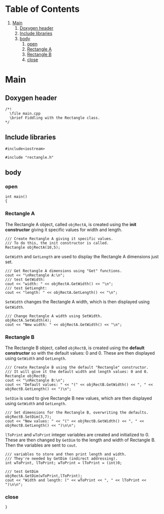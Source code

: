 
# Table of Contents

1.  [Main](#org8e33ecd)
    1.  [Doxygen header](#org7ada3f3)
    2.  [Include libraries](#org38178ab)
    3.  [body](#orge10590b)
        1.  [open](#org476542e)
        2.  [Rectangle A](#org9a6655b)
        3.  [Rectangle B](#org3324c43)
        4.  [close](#org0385897)



<a id="org8e33ecd"></a>

# Main


<a id="org7ada3f3"></a>

## Doxygen header

    /*!
      \file main.cpp
      \brief Fiddling with the Rectangle class.
    */


<a id="org38178ab"></a>

## Include libraries

    #include<iostream>
    
    #include "rectangle.h"


<a id="orge10590b"></a>

## body


<a id="org476542e"></a>

### open

    int main()
    {


<a id="org9a6655b"></a>

### Rectangle A

The Rectangle A object, called `objRectA`, is created using the **init constructor** giving it specific values for width and length.  

    /// Create Rectangle A giving it specific values.
    /// To do this, the init constructor is called.
    Rectangle objRectA(10,5);

`GetWidth` and `GetLength` are used to display the Rectangle A dimensions just set.  

    /// Get Rectangle A dimensions using "Get" functions.
    cout << "\nRectangle A:\n";
    /// test GetWidth:
    cout << "width: " << objRectA.GetWidth() << "\n";
    /// test GetLenght:
    cout << "length: " << objRectA.GetLength() << "\n";

`SetWidth` changes the Rectangle A width, which is then displayed using `GetWidth`.  

    /// Change Rectangle A width using SetWidth.
    objRectA.SetWidth(4);
    cout << "New width: " << objRectA.GetWidth() << "\n";


<a id="org3324c43"></a>

### Rectangle B

The Rectangle B object, called `objRectB`, is created using the **default constructor** so with the default values: 0 and 0. These are then displayed using `GetWidth` and `GetLength`.  

    /// Create Rectangle B using the default "Rectangle" constructor.
    /// It will give it the default width and length values: 0 and 0.
    Rectangle objRectB;
    cout << "\nRectangle B:\n";
    cout << "Default values: " << "(" << objRectB.GetWidth() << ", " << objRectB.GetLength() << ")\n";

`SetDim` is used to give Rectangle B new values, which are then displayed using `GetWidth` and `GetLength`.  

    /// Set dimensions for the Rectangle B, overwriting the defaults.
    objRectB.SetDim(3,7);
    cout << "New values: " << "(" << objRectB.GetWidth() << ", " << objRectB.GetLength() << ")\n\n";

`lToPrint` and `wToPrint` integer variables are created and initialized to 0. These are then changed by `GetDim` to the length and width of Rectangle B. Then the variables are sent to `cout`.  

    /// variables to store and then print length and width.
    /// They're needed by GetDim (indirect addressing).
    int wToPrint, lToPrint; wToPrint = lToPrint = (int)0;
    
    /// test GetDim
    objRectA.GetDim(wToPrint,lToPrint);
    cout << "Width and length: (" << wToPrint << ", " << lToPrint << ")\n\n";


<a id="org0385897"></a>

### close

    }

